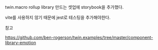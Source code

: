 twin.macro rollup library 만드는 셋업에 storybook을 추가했다.

vite를 사용하지 않기 때문에 jest로 테스팅을 추가해야한다.

참고

https://github.com/ben-rogerson/twin.examples/tree/master/component-library-emotion
